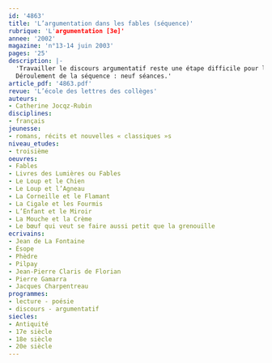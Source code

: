 ```yaml
---
id: '4863'
title: 'L’argumentation dans les fables (séquence)'
rubrique: 'L'argumentation [3e]'
annee: '2002'
magazine: 'n°13-14 juin 2003'
pages: '25'
description: |-
  'Travailler le discours argumentatif reste une étape difficile pour les élèves dans la maîtrise des discours. L’aborder par des fables est un atout : d’abord, parce que les élèves ont le sentiment d’être en terrain de connaissance – ils découvrent à l’issue de la séquence la variété et la complexité du  genre –, ensuite, parce que, le narratif côtoyant l’argumentatif, l’approche de la démarche argumentative s’en trouve facilitée. En effet, l’apologue (du grec apologos, « récit », « allégorie »), qui se confond en Occident avec la fable, se présente comme un court récit en prose ou en vers qui utilise l’allégorie animale à des fins didactiques et morales. Les fonctions de la fable sont de plaire et d’instruire ; en effet, le fabuliste doit séduire pour convaincre, et le corpus proposé dans cette séquence permet aux élèves de percevoir que cette stratégie argumentative est d’une extrême modernité.
  Déroulement de la séquence : neuf séances.'
article_pdf: '4863.pdf'
revue: 'L’école des lettres des collèges'
auteurs:
- Catherine Jocqz-Rubin
disciplines:
- français
jeunesse:
- romans, récits et nouvelles « classiques »s
niveau_etudes:
- troisième
oeuvres:
- Fables
- Livres des Lumières ou Fables
- Le Loup et le Chien
- Le Loup et l’Agneau
- La Corneille et le Flamant
- La Cigale et les Fourmis
- L’Enfant et le Miroir
- La Mouche et la Crème
- Le bœuf qui veut se faire aussi petit que la grenouille
ecrivains:
- Jean de La Fontaine
- Ésope
- Phèdre
- Pilpay
- Jean-Pierre Claris de Florian
- Pierre Gamarra
- Jacques Charpentreau
programmes:
- lecture - poésie
- discours - argumentatif
siecles:
- Antiquité
- 17e siècle
- 18e siècle
- 20e siècle
---
```

